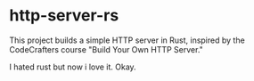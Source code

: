 # http-server-rs
This project builds a simple HTTP server in Rust, inspired by the CodeCrafters course "Build Your Own HTTP Server."

I hated rust but now i love it. Okay.
